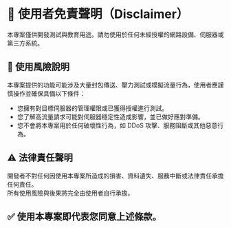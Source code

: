 # 📄 使用者免責聲明（Disclaimer）

本專案僅供開發測試與教育用途。請勿使用於任何未經授權的網路設備、伺服器或第三方系統。

## 📌 使用風險說明

本專案提供的功能可能涉及大量封包傳送、壓力測試或模擬流量行為，使用者應謹慎操作並確保具備以下條件：

- 您擁有對目標伺服器的管理權限或已獲得授權進行測試。
- 您了解高流量請求可能對伺服器穩定性造成影響，並已做好應對準備。
- 您不會將本專案用於任何破壞性行為，如 DDoS 攻擊、服務阻斷或其他惡意行為。

## ⚠️ 法律責任聲明

開發者不對任何因使用本專案所造成的損害、資料遺失、服務中斷或法律責任承擔任何責任。  
所有使用風險與後果將完全由使用者自行承擔。

## ✅ 使用本專案即代表您同意上述條款。
